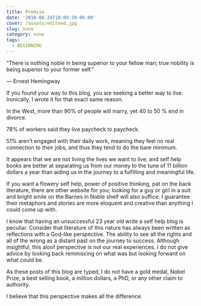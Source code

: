 ```yaml
---
title: Premise
date: '2018-08-24T10:09:39-06:00'
cover: /assets/editeed.jpg
slug: none
category: none
tags:
  - BEGINNING
---
```

“There is nothing noble in being superior to your fellow man; true nobility is being superior to your former self.”

― Ernest Hemingway



If you found your way to this blog, you are seeking a better way to live. Ironically, I wrote it for that exact same reason. 

In the West, more than 90% of people will marry, yet 40 to 50 % end in divorce.

78% of workers said they live paycheck to paycheck. 

51% aren’t engaged with their daily work, meaning they feel no real connection to their jobs, and thus they tend to do the bare minimum.

It appears that we are not living the lives we want to live, and self help books are better at  separating us from our money to the tune of 11 billion dollars a year than aiding us in the journey to a fulfilling and meaningful life. 

If you want a flowery self help, power of positive thinking, pat on the back literature, there are other website for you; looking for a guy or girl in a suit and bright smile on the Barnes in Noble shelf will also suffice. I guarantee their metaphors and stories are more eloquent and creative than anything I could come up with. 

I know that having an unsuccessful 23 year old write a self help blog is peculiar. Consider that literature of this nature has always been written as reflections  with a God-like perspective. The ability to see all the rights and all of the wrong as a distant past on the journey to success. Although insightful, this aloof perspective is not our real experiences. I do not give advice by looking back reminiscing on what was but looking forward on what could be.

 As these posts of this blog are typed, I do not have a gold medal, Nobel Prize, a best selling book, a million dollars, a PhD, or any other claim to authority. 

I believe that this perspective makes all the difference.

